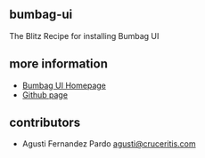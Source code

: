 ## bumbag-ui

The Blitz Recipe for installing Bumbag UI

## more information

- [Bumbag UI Homepage](https://www.bumbag.style/)
- [Github page](https://github.com/jxom/bumbag-ui)

## contributors

- Agusti Fernandez Pardo <agusti@cruceritis.com>
